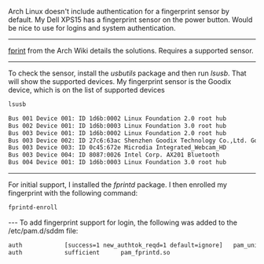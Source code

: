 Arch Linux doesn't include authentication for a fingerprint sensor by default. My Dell XPS15 has a fingerprint sensor on the power button. Would be nice to use for logins and system authentication.

---

[fprint](https://wiki.archlinux.org/title/Fprint) from the Arch Wiki details the solutions. Requires a supported sensor.

---

To check the sensor, install the _usbutils_ package and then run _lsusb_. That will show the supported devices. My fingerprint sensor is the Goodix device, which is on the list of supported devices

``` bash
lsusb

Bus 001 Device 001: ID 1d6b:0002 Linux Foundation 2.0 root hub
Bus 002 Device 001: ID 1d6b:0003 Linux Foundation 3.0 root hub
Bus 003 Device 001: ID 1d6b:0002 Linux Foundation 2.0 root hub
Bus 003 Device 002: ID 27c6:63ac Shenzhen Goodix Technology Co.,Ltd. Goodix USB2.0 MISC
Bus 003 Device 003: ID 0c45:672e Microdia Integrated_Webcam_HD
Bus 003 Device 004: ID 8087:0026 Intel Corp. AX201 Bluetooth
Bus 004 Device 001: ID 1d6b:0003 Linux Foundation 3.0 root hub
```
---

For initial support, I installed the _fprintd_ package. I then enrolled my fingerprint with the following command:

``` bash
fprintd-enroll
```

--- To add fingerprint support for login, the following was added to the /etc/pam.d/sddm file:

``` bash
auth 			[success=1 new_authtok_reqd=1 default=ignore]  	pam_unix.so try_first_pass likeauth nullok
auth 			sufficient  	pam_fprintd.so
```
